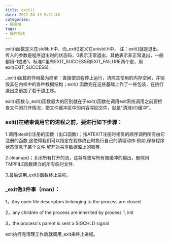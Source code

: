 ```yaml
---
title: exit()
date: 2022-04-13 9:21:40
categories: 
- 服务端
tags:
- 操作系统
---
```


exit()函数定义在stdlib.h中，而_exit()定义在unistd.h中，
注：exit()就是退出，传入的参数是程序退出时的状态码，0表示正常退出，其他表示非正常退出，一般都用-1或者1，标准C里有EXIT_SUCCESS和EXIT_FAILURE两个宏，用exit(EXIT_SUCCESS);


_exit()函数的作用最为简单：直接使进程停止运行，清除其使用的内存空间，并销毁其在内核中的各种数据结构；exit() 函数则在这些基础上作了一些包装，在执行退出之前加了若干道工序。 

exit()函数与_exit()函数最大的区别就在于exit()函数在调用exit系统调用之前要检查文件的打开情况，把文件缓冲区中的内容写回文件，就是"清理I/O缓冲"。


### exit()在结束调用它的进程之前，要进行如下步骤： 

1.调用atexit()注册的函数（出口函数）；按ATEXIT注册时相反的顺序调用所有由它注册的函数,这使得我们可以指定在程序终止时执行自己的清理动作.例如,保存程序状态信息于某个文件,解开对共享数据库上的锁等.

2.cleanup()；关闭所有打开的流，这将导致写所有被缓冲的输出，删除用TMPFILE函数建立的所有临时文件.

3.最后调用_exit()函数终止进程。


### _exit做3件事（man）： 

1，Any  open file descriptors belonging to the process are closed 

2，any children of the process are inherited  by process 1, init 

3，the process's parent is sent a SIGCHLD signal

exit执行完清理工作后就调用_exit来终止进程。